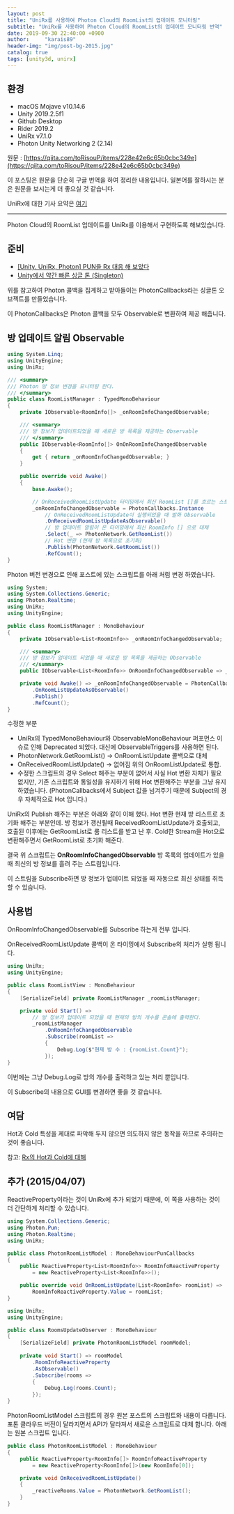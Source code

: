 ```yaml
---
layout: post
title: "UniRx를 사용하여 Photon Cloud의 RoomList의 업데이트 모니터링"
subtitle: "UniRx를 사용하여 Photon Cloud의 RoomList의 업데이트 모니터링 번역"
date: 2019-09-30 22:40:00 +0900
author:     "karais89"
header-img: "img/post-bg-2015.jpg"
catalog: true
tags: [unity3d, unirx]
---
```



## 환경

- macOS Mojave v10.14.6
- Unity 2019.2.5f1
- Github Desktop
- Rider 2019.2
- UniRx v7.1.0
- Photon Unity Networking 2 (2.14)

원문 : [https://qiita.com/toRisouP/items/228e42e6c65b0cbc349e](https://qiita.com/toRisouP/items/228e42e6c65b0cbc349e)

이 포스팅은 원문을 단순히 구글 번역을 하여 정리한 내용입니다. 일본어를 잘하시는 분은 원문을 보시는게 더 좋으실 것 같습니다. 

UniRx에 대한 기사 요약은 [여기](https://qiita.com/toRisouP/items/48b9fa25df64d3c6a392)

---

Photon Cloud의 RoomList 업데이트를 UniRx를 이용해서 구현하도록 해보았습니다.

## 준비

- [[Unity, UniRx, Photon] PUN을 Rx 대응 해 보았다](https://naichilab.blogspot.com/2014/11/unityunirxphotonpunrx.html)
- [Unity에서 약간 빠른 싱글 톤 (Singleton)](http://tsubakit1.hateblo.jp/entry/20140709/1404915381)

위를 참고하여 Photon 콜백을 집계하고 받아들이는 PhotonCallbacks라는 싱글톤 오브젝트를 만들었습니다.

이 PhotonCallbacks은 Photon 콜백을 모두 Observable로 변환하여 제공 해줍니다.

## 방 업데이트 알림 Observable

```csharp
using System.Linq;
using UnityEngine;
using UniRx;

/// <summary>
/// Photon 방 정보 변경을 모니터링 한다.
/// </summary>
public class RoomListManager : TypedMonoBehaviour
{
    private IObservable<RoomInfo[]> _onRoomInfoChangedObservable;

    /// <summary>
    /// 방 정보가 업데이트되었을 때 새로운 방 목록을 제공하는 Observable
    /// </summary>
    public IObservable<RoomInfo[]> OnOnRoomInfoChangedObservable
    {
        get { return _onRoomInfoChangedObservable; }
    }

    public override void Awake()
    {
        base.Awake();

        // OnReceivedRoomListUpdate 타이밍에서 최신 RoomList []를 흐르는 스트림
        _onRoomInfoChangedObservable = PhotonCallbacks.Instance
            // OnReceivedRoomListUpdate이 실행되었을 때 발화 Observable
            .OnReceivedRoomListUpdateAsObservable()
            // 방 업데이트 알림이 온 타이밍에서 최신 RoomInfo [] 으로 대체
            .Select(_ => PhotonNetwork.GetRoomList())
            // Hot 변환 (현재 방 목록으로 초기화)
            .Publish(PhotonNetwork.GetRoomList())
            .RefCount();
}
```

Photon 버전 변경으로 인해 포스트에 있는 스크립트를 아래 처럼 변경 하였습니다.

```csharp
using System;
using System.Collections.Generic;
using Photon.Realtime;
using UniRx;
using UnityEngine;

public class RoomListManager : MonoBehaviour
{
    private IObservable<List<RoomInfo>> _onRoomInfoChangedObservable;

    /// <summary>
    /// 방 정보가 업데이트 되었을 때 새로운 방 목록을 제공하는 Observable
    /// </summary>
    public IObservable<List<RoomInfo>> OnRoomInfoChangedObservable => _onRoomInfoChangedObservable;

    private void Awake() => _onRoomInfoChangedObservable = PhotonCallbacks.Instance
        .OnRoomListUpdateAsObservable()
        .Publish()
        .RefCount();
}
```

수정한 부분

- UniRx의 TypedMonoBehaviour와 ObservableMonoBehaviour 퍼포먼스 이슈로 인해 Deprecated 되었다. 대신에 ObservableTriggers를 사용하면 된다.
- PhotonNetwork.GetRoomList() → OnRoomListUpdate 콜백으로 대체
- OnReceivedRoomListUpdate() → 없어짐 위의 OnRoomListUpdate로 통합.
- 수정한 스크립트의 경우 Select 해주는 부분이 없어서 사실 Hot 변환 자체가 필요 없지만, 기존 스크립트와 통일성을 유지하기 위해 Hot 변환해주는 부분을 그냥 유지 하였습니다. (PhotonCallbacks에서 Subject 값을 넘겨주기 때문에 Subject의 경우 자체적으로 Hot 입니다.)

UniRx의 Publish 해주는 부분은 아래와 같이 이해 했다. Hot 변환 현재 방 리스트로 초기화 해주는 부분인데.  방 정보가 갱신될때 ReceivedRoomListUpdate가 호출되고, 호출된 이후에는 GetRoomList로 룸 리스트를 받고 난 후. Cold한 Stream을 Hot으로 변환해주면서 GetRoomList로 초기화 해준다.

결국 위 스크립트는 **OnRoomInfoChangedObservable** 방 목록의 업데이트가 있을 때 최신의 방 정보를 흘려 주는 스트림입니다.

이 스트림을 Subscribe하면 방 정보가 업데이트 되었을 때 자동으로 최신 상태를 취득 할 수 있습니다.

## 사용법

OnRoomInfoChangedObservable를 Subscribe 하는게 전부 입니다.

OnReceivedRoomListUpdate 콜백이 온 타이밍에서 Subscribe의 처리가 실행 됩니다.

```csharp
using UniRx;
using UnityEngine;

public class RoomListView : MonoBehaviour
{
    [SerializeField] private RoomListManager _roomListManager;

    private void Start() =>
        // 방 정보가 업데이트 되었을 때 현재의 방의 개수를 콘솔에 출력한다.
        _roomListManager
            .OnRoomInfoChangedObservable
            .Subscribe(roomList =>
            {
                Debug.Log($"현재 방 수 : {roomList.Count}"); 
            });
}
```

이번에는 그냥 Debug.Log로 방의 개수를 출력하고 있는 처리 뿐입니다.

이 Subscribe의 내용으로 GUI를 변경하면 좋을 것 같습니다.

## 여담

Hot과 Cold 특성을 제대로 파악해 두지 않으면 의도하지 않은 동작을 하므로 주의하는 것이 좋습니다.

참고: [Rx의 Hot과 Cold에 대해](https://qiita.com/toRisouP/items/f6088963037bfda658d3)

## 추가 (2015/04/07)

ReactiveProperty이라는 것이 UniRx에 추가 되었기 때문에, 이 쪽을 사용하는 것이 더 간단하게 처리할 수 있습니다.

```csharp
using System.Collections.Generic;
using Photon.Pun;
using Photon.Realtime;
using UniRx;

public class PhotonRoomListModel : MonoBehaviourPunCallbacks
{
    public ReactiveProperty<List<RoomInfo>> RoomInfoReactiveProperty
        = new ReactiveProperty<List<RoomInfo>>();

    public override void OnRoomListUpdate(List<RoomInfo> roomList) =>
        RoomInfoReactiveProperty.Value = roomList;
}
```

```csharp
using UniRx;
using UnityEngine;

public class RoomsUpdateObserver : MonoBehaviour
{
    [SerializeField] private PhotonRoomListModel roomModel;
    
    private void Start() => roomModel
        .RoomInfoReactiveProperty
        .AsObservable()
        .Subscribe(rooms =>
        {
            Debug.Log(rooms.Count);
        });
}
```

PhotonRoomListModel 스크립트의 경우 원본 포스트의 스크립트와 내용이 다릅니다. 포톤 클라우드 버전이 달라지면서 API가 달라져서 새로운 스크립트로 대체 합니다. 아래는 원본 스크립트 입니다.

```csharp
public class PhotonRoomListModel : MonoBehaviour
{
    public ReactiveProperty<RoomInfo[]> RoomInfoReactiveProperty
        = new ReactiveProperty<RoomInfo[]>(new RoomInfo[0]);

    private void OnReceivedRoomListUpdate()
    {
        _reactiveRooms.Value = PhotonNetwork.GetRoomList();
    }
}
```